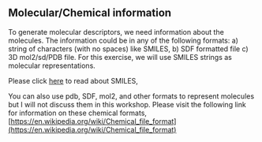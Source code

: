 ## Molecular/Chemical information 

To generate molecular descriptors, we need information about the molecules. The information could be in any of the following formats:
a) string of characters (with no spaces) like SMILES, b) SDF formatted file c) 3D mol2/sd/PDB file. For this exercise, we will use SMILES strings as molecular representations. 

Please click [here](https://en.wikipedia.org/wiki/Simplified_molecular-input_line-entry_system) to read about SMILES,

You can also use pdb, SDF, mol2, and other formats to represent molecules but I will not discuss them in this workshop. Please visit the following link for information on these chemical formats, [https://en.wikipedia.org/wiki/Chemical_file_format](https://en.wikipedia.org/wiki/Chemical_file_format)